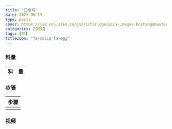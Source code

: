 ```yaml
---
title: '口水鸡'
date: 2023-06-19
type: posts
cover: https://jsd.cdn.zzko.cn/gh/richbridge/picx-images-hosting@master/thumbnail/audit.png
categories: [食技]
tags: [拌]
titleIcon: "fa-solid fa-egg"
---
```

<!--more-->



### 料量
|料|量|
|---|---|

### 步骤

|步骤|
|---|
||

### 视频